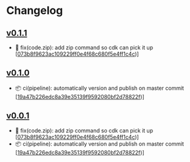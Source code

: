 # Changelog


## [v0.1.1](https://github.com/sladg/s3-lambda/compare/v0.1.0...v0.1.1)

* 🐛 fix(code.zip): add zip command so cdk can pick it up [[073b8f9623ac109229ff0e4f68c680f5e4ff1c4c](https://github.com/sladg/s3-lambda/commit/073b8f9623ac109229ff0e4f68c680f5e4ff1c4c))]


## [v0.1.0](https://github.com/sladg/s3-lambda/compare/v0.0.1...v0.1.0)

* 📦 ci(pipeline): automatically version and publish on master commit [[19a47b226edc8a39e35139f9592080bf2d78822f](https://github.com/sladg/s3-lambda/commit/19a47b226edc8a39e35139f9592080bf2d78822f))]


## [v0.0.1](https://github.com/sladg/s3-lambda/compare/v0.0.1)

* 🐛 fix(code.zip): add zip command so cdk can pick it up [[073b8f9623ac109229ff0e4f68c680f5e4ff1c4c](https://github.com/sladg/s3-lambda/commit/073b8f9623ac109229ff0e4f68c680f5e4ff1c4c))]
* 📦 ci(pipeline): automatically version and publish on master commit [[19a47b226edc8a39e35139f9592080bf2d78822f](https://github.com/sladg/s3-lambda/commit/19a47b226edc8a39e35139f9592080bf2d78822f))]